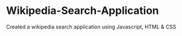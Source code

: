 # Wikipedia-Search-Application

Created a wikipedia search application using Javascript, HTML & CSS
